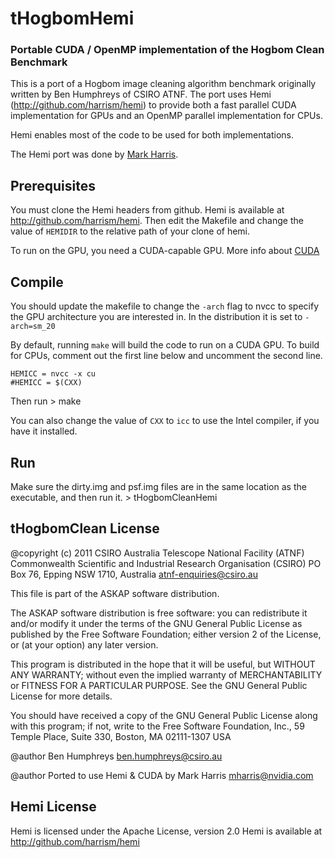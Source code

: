 tHogbomHemi
===========

### Portable CUDA / OpenMP implementation of the Hogbom Clean Benchmark

This is a port of a Hogbom image cleaning algorithm benchmark originally written by Ben Humphreys of CSIRO ATNF. The port uses Hemi (http://github.com/harrism/hemi) to provide both a fast parallel CUDA implementation for GPUs and an OpenMP parallel implementation for CPUs.

Hemi enables most of the code to be used for both implementations.

The Hemi port was done by [Mark Harris](http://github.com/harrism).

Prerequisites
-------------

You must clone the Hemi headers from github. Hemi is available at http://github.com/harrism/hemi. Then edit the Makefile and change the value of `HEMIDIR` to the relative path of your clone of hemi.

To run on the GPU, you need a CUDA-capable GPU. More info about [CUDA](http://developer.nvidia.com/cuda-toolkit)

Compile
-----------

You should update the makefile to change the `-arch` flag to nvcc to specify the GPU architecture you are interested in. In the distribution it is set to `-arch=sm_20`

By default, running `make` will build the code to run on a CUDA GPU. To build for CPUs, comment out the first line below and uncomment the second line.

    HEMICC = nvcc -x cu
    #HEMICC = $(CXX)

Then run
    > make

You can also change the value of `CXX` to `icc` to use the Intel compiler, if you have it installed.

Run
-------

Make sure the dirty.img and psf.img files are in the same location as the executable, and then run it.
    > tHogbomCleanHemi

tHogbomClean License
--------------------

@copyright (c) 2011 CSIRO
Australia Telescope National Facility (ATNF)
Commonwealth Scientific and Industrial Research Organisation (CSIRO)
PO Box 76, Epping NSW 1710, Australia
atnf-enquiries@csiro.au

This file is part of the ASKAP software distribution.

The ASKAP software distribution is free software: you can redistribute it
and/or modify it under the terms of the GNU General Public License as
published by the Free Software Foundation; either version 2 of the License,
or (at your option) any later version.

This program is distributed in the hope that it will be useful,
but WITHOUT ANY WARRANTY; without even the implied warranty of
MERCHANTABILITY or FITNESS FOR A PARTICULAR PURPOSE.  See the
GNU General Public License for more details.

You should have received a copy of the GNU General Public License
along with this program; if not, write to the Free Software
Foundation, Inc., 59 Temple Place, Suite 330, Boston, MA  02111-1307 USA

@author Ben Humphreys <ben.humphreys@csiro.au>

@author Ported to use Hemi & CUDA by Mark Harris <mharris@nvidia.com>

Hemi License
------------
Hemi is licensed under the Apache License, version 2.0
Hemi is available at http://github.com/harrism/hemi
